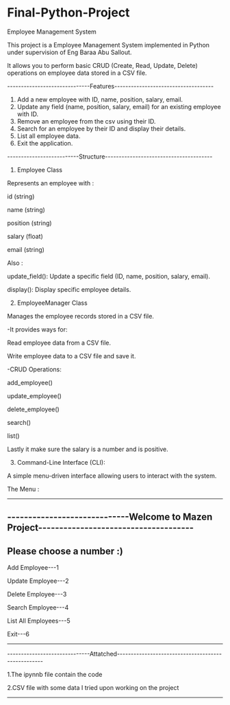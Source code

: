 # Final-Python-Project


Employee Management System

This project is a Employee Management System implemented in Python under supervision of Eng Baraa Abu Sallout. 

It allows you to perform basic CRUD (Create, Read, Update, Delete) operations on employee data stored in a CSV file. 


------------------------------Features------------------------------------
1) Add a new employee with ID, name, position, salary, email.
2) Update any field (name, position, salary, email) for an existing employee with ID.
3) Remove an employee from the csv using their ID.
4) Search for an employee by their ID and display their details.
5) List all employee data.
6) Exit the application.


--------------------------Structure---------------------------------------

1. Employee Class

Represents an employee with :

id (string)

name (string)

position (string)

salary (float)

email (string)

Also :

update_field(): Update a specific field (ID, name, position, salary, email).

display(): Display specific employee details.

2. EmployeeManager Class

Manages the employee records stored in a CSV file.

-It provides ways for:

Read employee data from a CSV file.

Write employee data to a CSV file and save it.

-CRUD Operations:

add_employee()

update_employee()

delete_employee()

search()

list()

Lastly it make sure the salary is a number and is positive.

3. Command-Line Interface (CLI):

A simple menu-driven interface allowing users to interact with the system.

The Menu :

------------------------------------------------------------------------------------------
-----------------------------Welcome to Mazen Project-------------------------------------
------------------------------------------------------------------------------------------

Please choose a number :)
------------------------------------------------------------------------------------------
Add Employee---1

Update Employee---2

Delete Employee---3

Search Employee---4

List All Employees---5

Exit---6

------------------------------------------------------------------------------------------


------------------------------Attatched---------------------------------------------------


1.The ipynnb file contain the code

2.CSV file with some data I tried upon working on the project

------------------------------------------------------------------------------------------
